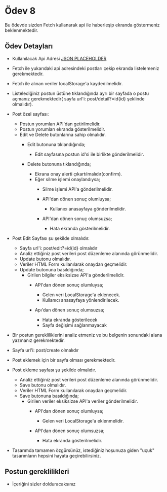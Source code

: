 # Ödev 8
Bu ödevde sizden Fetch kullanarak api ile haberleşip ekranda göstermeniz beklenmektedir.

## Ödev Detayları
- Kullanılacak Api Adresi [JSON PLACEHOLDER](https://jsonplaceholder.typicode.com/)
- Fetch ile yukarıdaki api adresindeki postları çekip ekranda listelemeniz gerekmektedir.
- Fetch ile alınan veriler localStorage'a kaydedilmelidir.
- Listelediğiniz postun üstüne tıklandığında ayrı bir sayfada o postu açmanız gerekmektedir( sayfa url'i: post/detail?=id{id} şeklinde olmalıdır).
- Post özel sayfası:
    - Postun yorumları API'dan getirilmelidir.
    - Postun yorumları ekranda gösterilmelidir.
    - Edit ve Delete butonlarına sahip olmalıdır.
        - Edit butonuna tıklandığında;
            - Edit sayfasına postun id'si ile birlikte gönderilmelidir.

        - Delete butonuna tıklandığında;
            - Ekrana onay alerti çıkartılmalıdır(confirm).
            - Eğer silme işlemi onaylandıysa;
                - Silme işlemi API'a gönderilmelidir.
                - API'dan dönen sonuç olumluysa;
                    - Kullanıcı anasayfaya gönderilmelidir.

                - API'dan dönen sonuç olumsuzsa;
                    - Hata ekranda gösterilmelidir.

- Post Edit Sayfası şu şekilde olmalıdır.
    - Sayfa url'i: post/edit?=id{id} olmalıdır
    - Analiz ettiğiniz post verileri post düzenleme alanında görünmelidir.
    - Update butonu olmalıdır.
    - Veriler HTML Form kullanılarak onaydan geçmelidir.
    - Update butonuna basıldığında;
        - Girilen bilgiler eksiksizse API'a gönderilmelidir.
            - API'dan dönen sonuç olumluysa;
                - Gelen veri LocalStorage'a eklenecek.
                - Kullanıcı anasayfaya yönlendirilecek.

            - Apı'dan dönen sonuç olumsuzsa;
                - Hata ekranda gösterilecek
                - Sayfa değişimi sağlanmayacak


- Bir postun gerekliliklerini analiz etmeniz ve bu belgenin sonundaki alana yazmanız gerekmektedir.
- Sayfa url'i: post/create olmalıdır
- Post eklemek için bir sayfa olması gerekmektedir.
- Post ekleme sayfası şu şekilde olmalıdır.
    - Analiz ettiğiniz post verileri post düzenleme alanında görünmelidir.
    - Save butonu olmalıdır.
    - Veriler HTML Form kullanılarak onaydan geçmelidir.
    - Save butonuna basıldığında;
        - Girilen veriler eksiksizse API'a veriler gönderilmelidir.
            - API'dan dönen sonuç olumluysa;
                - Gelen veri LocalStorage'a eklenmelidir.

            - API'dan dönen sonuç olumsuzsa;
                - Hata ekranda gösterilmelidir.

- Tasarımda tamamen özgürsünüz, istediğiniz hoşunuza giden "uçuk" tasarımların hepsini hayata geçirebilirsiniz.

## Postun gereklilikleri

- İçeriğini sizler dolduracaksınız


